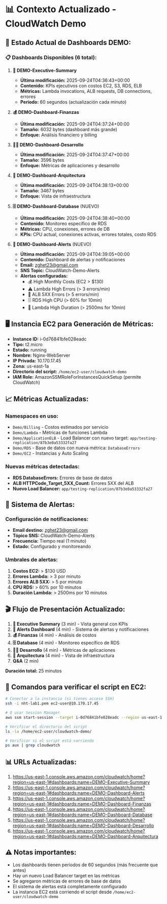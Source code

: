 # 📊 Contexto Actualizado - CloudWatch Demo

## 🎯 **Estado Actual de Dashboards DEMO:**

### 📋 **Dashboards Disponibles (6 total):**

1. **🎯 DEMO-Executive-Summary** 
   - **Última modificación:** 2025-09-24T04:36:43+00:00
   - **Contenido:** KPIs ejecutivos con costos EC2, S3, RDS, ELB
   - **Métricas:** Lambda invocations, ALB requests, DB connections, errores
   - **Período:** 60 segundos (actualización cada minuto)

2. **💰 DEMO-Dashboard-Finanzas**
   - **Última modificación:** 2025-09-24T04:37:24+00:00
   - **Tamaño:** 6032 bytes (dashboard más grande)
   - **Enfoque:** Análisis financiero y billing

3. **👨‍💻 DEMO-Dashboard-Desarrollo**
   - **Última modificación:** 2025-09-24T04:37:47+00:00
   - **Tamaño:** 3596 bytes
   - **Enfoque:** Métricas de aplicaciones y desarrollo

4. **🏢 DEMO-Dashboard-Arquitectura**
   - **Última modificación:** 2025-09-24T04:38:13+00:00
   - **Tamaño:** 3467 bytes
   - **Enfoque:** Vista de infraestructura

5. **🗄️ DEMO-Dashboard-Database** (NUEVO)
   - **Última modificación:** 2025-09-24T04:38:40+00:00
   - **Contenido:** Monitoreo específico de RDS
   - **Métricas:** CPU, conexiones, errores de DB
   - **KPIs:** CPU actual, conexiones activas, errores totales, costo RDS

6. **🚨 DEMO-Dashboard-Alerts** (NUEVO)
   - **Última modificación:** 2025-09-24T04:39:05+00:00
   - **Contenido:** Dashboard de alertas y notificaciones
   - **Email:** zghet23@gmail.com
   - **SNS Topic:** CloudWatch-Demo-Alerts
   - **Alertas configuradas:**
     - 💰 High Monthly Costs (EC2 > $130)
     - ⚠️ Lambda High Errors (> 3 errors/min)
     - 🚨 ALB 5XX Errors (> 5 errors/min)
     - 🗄️ RDS High CPU (> 60% for 10min)
     - 🐌 Lambda High Duration (> 2500ms for 10min)

## 🖥️ **Instancia EC2 para Generación de Métricas:**

- **Instance ID:** i-0d76841bfe028eadc
- **Tipo:** t2.micro
- **Estado:** running
- **Nombre:** Nginx-WebServer
- **IP Privada:** 10.170.17.45
- **Zona:** us-east-1a
- **Directorio del script:** `/home/ec2-user/cloudwatch-demo`
- **IAM Role:** AmazonSSMRoleForInstancesQuickSetup (permite CloudWatch)

## 📈 **Métricas Actualizadas:**

### **Namespaces en uso:**
- `Demo/Billing` - Costos estimados por servicio
- `Demo/Lambda` - Métricas de funciones Lambda
- `Demo/ApplicationELB` - Load Balancer con nuevo target: `app/testing-replication/87b3e0a53332fa27`
- `Demo/RDS` - Base de datos con nueva métrica: `DatabaseErrors`
- `Demo/EC2` - Instancias y Auto Scaling

### **Nuevas métricas detectadas:**
- **RDS DatabaseErrors:** Errores de base de datos
- **ALB HTTPCode_Target_5XX_Count:** Errores 5XX del ALB
- **Nuevo Load Balancer:** `app/testing-replication/87b3e0a53332fa27`

## 🔔 **Sistema de Alertas:**

### **Configuración de notificaciones:**
- **Email destino:** zghet23@gmail.com
- **Tópico SNS:** CloudWatch-Demo-Alerts
- **Frecuencia:** Tiempo real (1 minuto)
- **Estado:** Configurado y monitoreando

### **Umbrales de alertas:**
1. **Costos EC2:** > $130 USD
2. **Errores Lambda:** > 3 por minuto
3. **Errores ALB 5XX:** > 5 por minuto
4. **CPU RDS:** > 60% por 10 minutos
5. **Duración Lambda:** > 2500ms por 10 minutos

## 🎬 **Flujo de Presentación Actualizado:**

1. **🎯 Executive Summary** (3 min) - Vista general con KPIs
2. **🚨 Alerts Dashboard** (4 min) - Sistema de alertas y notificaciones
3. **💰 Finanzas** (4 min) - Análisis de costos
4. **🗄️ Database** (4 min) - Monitoreo específico de RDS
5. **👨‍💻 Desarrollo** (4 min) - Métricas de aplicaciones
6. **🏢 Arquitectura** (4 min) - Vista de infraestructura
7. **Q&A** (2 min)

**Duración total:** 25 minutos

## 🔧 **Comandos para verificar el script en EC2:**

```bash
# Conectar a la instancia (si tienes acceso SSH)
ssh -i nht-lab1.pem ec2-user@10.170.17.45

# O usar Session Manager
aws ssm start-session --target i-0d76841bfe028eadc --region us-east-1

# Verificar el directorio del script
ls -la /home/ec2-user/cloudwatch-demo/

# Verificar si el script está corriendo
ps aux | grep cloudwatch
```

## 📊 **URLs Actualizadas:**

1. https://us-east-1.console.aws.amazon.com/cloudwatch/home?region=us-east-1#dashboards:name=DEMO-Executive-Summary
2. https://us-east-1.console.aws.amazon.com/cloudwatch/home?region=us-east-1#dashboards:name=DEMO-Dashboard-Alerts
3. https://us-east-1.console.aws.amazon.com/cloudwatch/home?region=us-east-1#dashboards:name=DEMO-Dashboard-Finanzas
4. https://us-east-1.console.aws.amazon.com/cloudwatch/home?region=us-east-1#dashboards:name=DEMO-Dashboard-Database
5. https://us-east-1.console.aws.amazon.com/cloudwatch/home?region=us-east-1#dashboards:name=DEMO-Dashboard-Desarrollo
6. https://us-east-1.console.aws.amazon.com/cloudwatch/home?region=us-east-1#dashboards:name=DEMO-Dashboard-Arquitectura

## ⚠️ **Notas importantes:**

- Los dashboards tienen períodos de 60 segundos (más frecuente que antes)
- Hay un nuevo Load Balancer target en las métricas
- Se agregaron métricas de errores de base de datos
- El sistema de alertas está completamente configurado
- La instancia EC2 está corriendo el script desde `/home/ec2-user/cloudwatch-demo`
